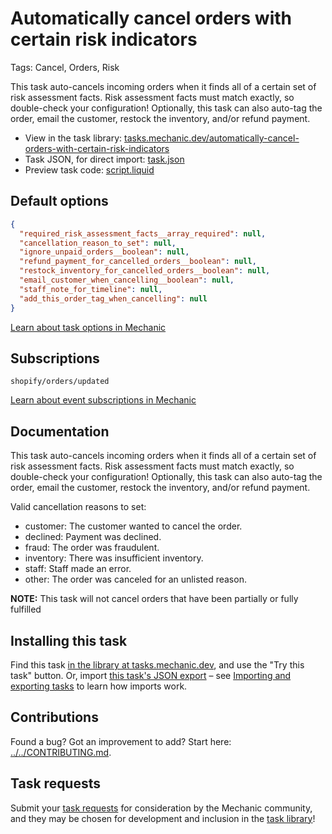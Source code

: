 # Automatically cancel orders with certain risk indicators

Tags: Cancel, Orders, Risk

This task auto-cancels incoming orders when it finds all of a certain set of risk assessment facts. Risk assessment facts must match exactly, so double-check your configuration! Optionally, this task can also auto-tag the order, email the customer, restock the inventory, and/or refund payment.

* View in the task library: [tasks.mechanic.dev/automatically-cancel-orders-with-certain-risk-indicators](https://tasks.mechanic.dev/automatically-cancel-orders-with-certain-risk-indicators)
* Task JSON, for direct import: [task.json](../../tasks/automatically-cancel-orders-with-certain-risk-indicators.json)
* Preview task code: [script.liquid](./script.liquid)

## Default options

```json
{
  "required_risk_assessment_facts__array_required": null,
  "cancellation_reason_to_set": null,
  "ignore_unpaid_orders__boolean": null,
  "refund_payment_for_cancelled_orders__boolean": null,
  "restock_inventory_for_cancelled_orders__boolean": null,
  "email_customer_when_cancelling__boolean": null,
  "staff_note_for_timeline": null,
  "add_this_order_tag_when_cancelling": null
}
```

[Learn about task options in Mechanic](https://learn.mechanic.dev/core/tasks/options)

## Subscriptions

```liquid
shopify/orders/updated
```

[Learn about event subscriptions in Mechanic](https://learn.mechanic.dev/core/tasks/subscriptions)

## Documentation

This task auto-cancels incoming orders when it finds all of a certain set of risk assessment facts. Risk assessment facts must match exactly, so double-check your configuration! Optionally, this task can also auto-tag the order, email the customer, restock the inventory, and/or refund payment.

Valid cancellation reasons to set:

* customer: The customer wanted to cancel the order.
* declined: Payment was declined.
* fraud: The order was fraudulent.
* inventory: There was insufficient inventory.
* staff: Staff made an error.
* other: The order was canceled for an unlisted reason.

__NOTE:__ This task will not cancel orders that have been partially or fully fulfilled

## Installing this task

Find this task [in the library at tasks.mechanic.dev](https://tasks.mechanic.dev/automatically-cancel-orders-with-certain-risk-indicators), and use the "Try this task" button. Or, import [this task's JSON export](../../tasks/automatically-cancel-orders-with-certain-risk-indicators.json) – see [Importing and exporting tasks](https://learn.mechanic.dev/core/tasks/import-and-export) to learn how imports work.

## Contributions

Found a bug? Got an improvement to add? Start here: [../../CONTRIBUTING.md](../../CONTRIBUTING.md).

## Task requests

Submit your [task requests](https://mechanic.canny.io/task-requests) for consideration by the Mechanic community, and they may be chosen for development and inclusion in the [task library](https://tasks.mechanic.dev/)!
